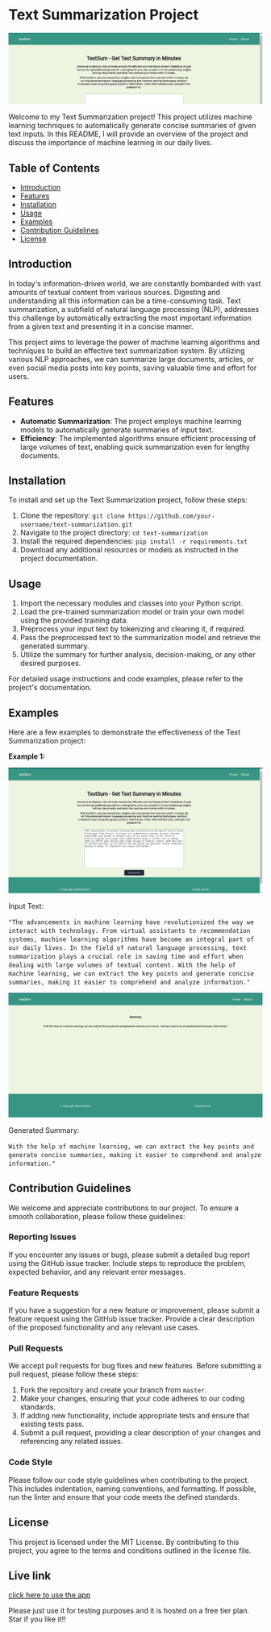 # Text Summarization Project

![Text Summarization](images/summary.jpg)

Welcome to my Text Summarization project! This project utilizes machine learning techniques to automatically generate concise summaries of given text inputs. In this README, I will provide an overview of the project and discuss the importance of machine learning in our daily lives.

## Table of Contents

- [Introduction](#introduction)
- [Features](#features)
- [Installation](#installation)
- [Usage](#usage)
- [Examples](#examples)
- [Contribution Guidelines](#Contribution-Guidelines)
- [License](#license)

## Introduction

In today's information-driven world, we are constantly bombarded with vast amounts of textual content from various sources. Digesting and understanding all this information can be a time-consuming task. Text summarization, a subfield of natural language processing (NLP), addresses this challenge by automatically extracting the most important information from a given text and presenting it in a concise manner.

This project aims to leverage the power of machine learning algorithms and techniques to build an effective text summarization system. By utilizing various NLP approaches, we can summarize large documents, articles, or even social media posts into key points, saving valuable time and effort for users.

## Features

- **Automatic Summarization**: The project employs machine learning models to automatically generate summaries of input text.
- **Efficiency**: The implemented algorithms ensure efficient processing of large volumes of text, enabling quick summarization even for lengthy documents.

## Installation

To install and set up the Text Summarization project, follow these steps:

1. Clone the repository: `git clone https://github.com/your-username/text-summarization.git`
2. Navigate to the project directory: `cd text-summarization`
3. Install the required dependencies: `pip install -r requirements.txt`
4. Download any additional resources or models as instructed in the project documentation.

## Usage

1. Import the necessary modules and classes into your Python script.
2. Load the pre-trained summarization model or train your own model using the provided training data.
3. Preprocess your input text by tokenizing and cleaning it, if required.
4. Pass the preprocessed text to the summarization model and retrieve the generated summary.
5. Utilize the summary for further analysis, decision-making, or any other desired purposes.

For detailed usage instructions and code examples, please refer to the project's documentation.

## Examples

Here are a few examples to demonstrate the effectiveness of the Text Summarization project:

**Example 1:**

![Input Text](images/input.jpg)

Input Text:

`"The advancements in machine learning have revolutionized the way we interact with technology. From virtual assistants to recommendation systems, machine learning algorithms have become an integral part of our daily lives. In the field of natural language processing, text summarization plays a crucial role in saving time and effort when dealing with large volumes of textual content. With the help of machine learning, we can extract the key points and generate concise summaries, making it easier to comprehend and analyze information."`


![Output Text](images/output.jpg)

Generated Summary:

`With the help of machine learning, we can extract the key points and generate concise summaries, making it easier to comprehend and analyze information."`

## Contribution Guidelines

We welcome and appreciate contributions to our project. To ensure a smooth collaboration, please follow these guidelines:

### Reporting Issues

If you encounter any issues or bugs, please submit a detailed bug report using the GitHub issue tracker. Include steps to reproduce the problem, expected behavior, and any relevant error messages.

### Feature Requests

If you have a suggestion for a new feature or improvement, please submit a feature request using the GitHub issue tracker. Provide a clear description of the proposed functionality and any relevant use cases.

### Pull Requests

We accept pull requests for bug fixes and new features. Before submitting a pull request, please follow these steps:

1. Fork the repository and create your branch from `master`.
2. Make your changes, ensuring that your code adheres to our coding standards.
3. If adding new functionality, include appropriate tests and ensure that existing tests pass.
4. Submit a pull request, providing a clear description of your changes and referencing any related issues.

### Code Style

Please follow our code style guidelines when contributing to the project. This includes indentation, naming conventions, and formatting. If possible, run the linter and ensure that your code meets the defined standards.

## License

This project is licensed under the MIT License. By contributing to this project, you agree to the terms and conditions outlined in the license file.

## Live link 

[click here to use the app](https://text-summarization-eid3.onrender.com)

Please just use it for testing purposes and it is hosted on a free tier plan. Star if you like it!!



